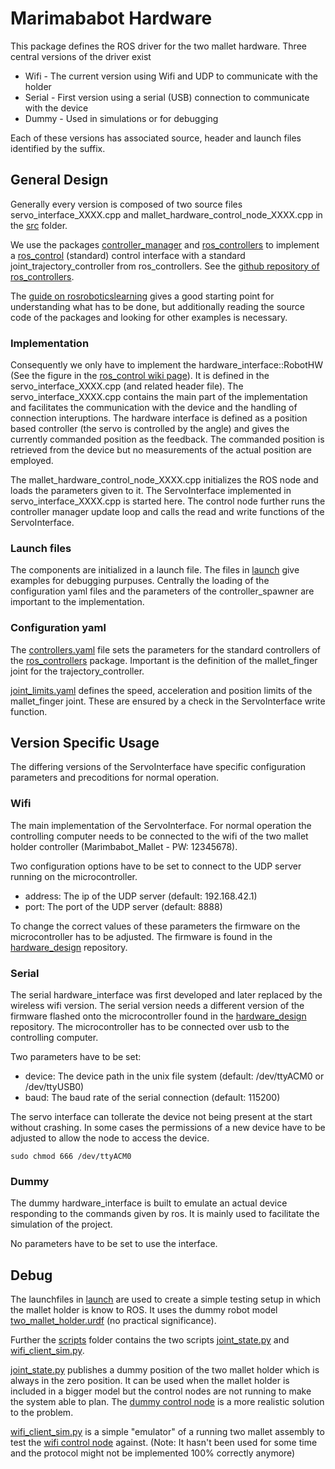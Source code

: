 # Marimababot Hardware
This package defines the ROS driver for the two mallet hardware.
Three central versions of the driver exist
- Wifi - The current version using Wifi and UDP to communicate with the holder
- Serial - First version using a serial (USB) connection to communicate with the device
- Dummy - Used in simulations or for debugging

Each of these versions has associated source, header and launch files identified by the suffix.

## General Design
Generally every version is composed of two source files servo_interface_XXXX.cpp and mallet_hardware_control_node_XXXX.cpp in the [src](src/) folder.

We use the packages [controller_manager](http://wiki.ros.org/controller_manager) and [ros_controllers](http://wiki.ros.org/ros_controllers) to implement a [ros_control](http://wiki.ros.org/ros_control) (standard) control interface with a standard joint_trajectory_controller from ros_controllers. See the [github repository of ros_controllers](https://github.com/ros-controls/ros_controllers).

The [guide on rosroboticslearning](https://www.rosroboticslearning.com/ros-control) gives a good starting point for understanding what has to be done, but additionally reading the source code of the packages and looking for other examples is necessary.

### Implementation
Consequently we only have to implement the hardware_interface::RobotHW (See the figure in the [ros_control wiki page](http://wiki.ros.org/ros_control)).
It is defined in the servo_interface_XXXX.cpp (and related header file).
The servo_interface_XXXX.cpp contains the main part of the implementation and facilitates the communication with the device and the handling of connection interuptions.
The hardware interface is defined as a position based controller (the servo is controlled by the angle) and gives the currently commanded position as the feedback. The commanded position is retrieved from the device but no measurements of the actual position are employed.

The mallet_hardware_control_node_XXXX.cpp initializes the ROS node and loads the parameters given to it. The ServoInterface implemented in servo_interface_XXXX.cpp is started here.
The control node further runs the controller manager update loop and calls the read and write functions of the ServoInterface.

### Launch files
The components are initialized in a launch file. The files in [launch](launch/) give examples for debugging purpuses.
Centrally the loading of the configuration yaml files and the parameters of the controller_spawner are important to the implementation.

### Configuration yaml
The [controllers.yaml](config/controllers.yaml) file sets the parameters for the standard controllers of the [ros_controllers](http://wiki.ros.org/ros_controllers) package. Important is the definition of the mallet_finger joint for the trajectory_controller.

[joint_limits.yaml](config/joint_limits.yaml) defines the speed, acceleration and position limits of the mallet_finger joint. These are ensured by a check in the ServoInterface write function.

## Version Specific Usage

The differing versions of the ServoInterface have specific configuration parameters and precoditions for normal operation.

### Wifi
The main implementation of the ServoInterface.
For normal operation the controlling computer needs to be connected to the wifi of the two mallet holder controller (Marimbabot_Mallet - PW: 12345678).

Two configuration options have to be set to connect to the UDP server running on the microcontroller.
- address: The ip of the UDP server (default: 192.168.42.1)
- port: The port of the UDP server (default: 8888)

To change the correct values of these parameters the firmware on the microcontroller has to be adjusted. The firmware is found in the [hardware_design](https://github.com/UHHRobotics22-23/hardware_design/tree/main/arduino_code/mallet_play_servo_wifi) repository.

### Serial
The serial hardware_interface was first developed and later replaced by the wireless wifi version.
The serial version needs a different version of the firmware flashed onto the microcontroller found in the [hardware_design](https://github.com/UHHRobotics22-23/hardware_design/tree/main/arduino_code/mallet_play_servo) repository.
The microcontroller has to be connected over usb to the controlling computer.

Two parameters have to be set:
- device: The device path in the unix file system (default: /dev/ttyACM0 or /dev/ttyUSB0)
- baud: The baud rate of the serial connection (default: 115200)

The servo interface can tollerate the device not being present at the start without crashing. In some cases the permissions of a new device have to be adjusted to allow the node to access the device.

    sudo chmod 666 /dev/ttyACM0

### Dummy
The dummy hardware_interface is built to emulate an actual device responding to the commands given by ros.
It is mainly used to facilitate the simulation of the project.

No parameters have to be set to use the interface.

## Debug
The launchfiles in [launch](launch/) are used to create a simple testing setup in which the mallet holder is know to ROS. It uses the dummy robot model [two_mallet_holder.urdf](urdf/two_mallet_holder.urdf) (no practical significance).

Further the [scripts](scripts/) folder contains the two scripts [joint_state.py](scripts/joint_state.py) and [wifi_client_sim.py](scripts/wifi_client_sim.py).

[joint_state.py](scripts/joint_state.py) publishes a dummy position of the two mallet holder which is always in the zero position. It can be used when the mallet holder is included in a bigger model but the control nodes are not running to make the system able to plan.
The [dummy control node](src/mallet_hardware_control_node_dummy.cpp) is a more realistic solution to the problem.

[wifi_client_sim.py](scripts/wifi_client_sim.py) is a simple "emulator" of a running two mallet assembly to test the [wifi control node](src/mallet_hardware_control_node_wifi.cpp) against. (Note: It hasn't been used for some time and the protocol might not be implemented 100% correctly anymore)